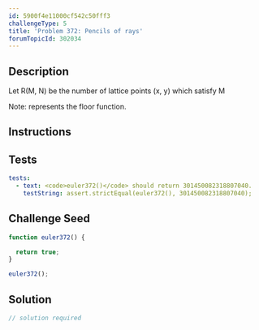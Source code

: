 ```yaml
---
id: 5900f4e11000cf542c50fff3
challengeType: 5
title: 'Problem 372: Pencils of rays'
forumTopicId: 302034
---
```


## Description

<section id='description'>

Let R(M, N) be the number of lattice points (x, y) which satisfy M

Note: represents the floor function.

</section>

## Instructions

<section id='instructions'>

</section>

## Tests

<section id='tests'>

```yml
tests:
  - text: <code>euler372()</code> should return 301450082318807040.
    testString: assert.strictEqual(euler372(), 301450082318807040);

```

</section>

## Challenge Seed

<section id='challengeSeed'>

<div id='js-seed'>

```js
function euler372() {

  return true;
}

euler372();
```

</div>

</section>

## Solution

<section id='solution'>

```js
// solution required
```

</section>
